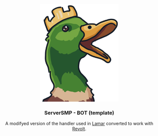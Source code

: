 <br />
<p align="center">
  <a href="https://github.com/ServerSMP-Github/bot-template">
    <img src="https://raw.githubusercontent.com/ServerSMP-Github/BOT/web/img/icon.png" alt="BOT-logo" height="315px" width="252px">
  </a>
</p>

<h3 align="center">ServerSMP - BOT (template)</h3>

<p align="center">A modifyed version of the handler used in <a href="https://github.com/ServerSMP-Github/Lamar">Lamar</a> converted to work with <a href="https://revolt.chat/">Revolt</a>.</p>
